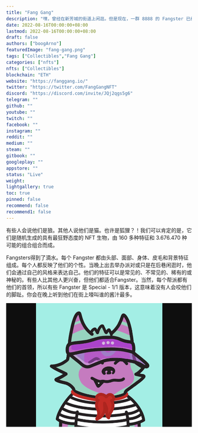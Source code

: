 ```yaml
---
title: "Fang Gang"
description: "嘿，曾经在新芳城的街道上闲逛。但是现在，一群 8888 的 Fangster 已经聚集在一起，心中有一个明确的目标；接管 ETH 区块链"
date: 2022-08-16T00:00:00+08:00
lastmod: 2022-08-16T00:00:00+08:00
draft: false
authors: ["boogArno"]
featuredImage: "fang-gang.png"
tags: ["Collectibles","Fang Gang"]
categories: ["nfts"]
nfts: ["Collectibles"]
blockchain: "ETH"
website: "https://fanggang.io/"
twitter: "https://twitter.com/FangGangNFT"
discord: "https://discord.com/invite/JQj2qgs5g6"
telegram: ""
github: ""
youtube: ""
twitch: ""
facebook: ""
instagram: ""
reddit: ""
medium: ""
steam: ""
gitbook: ""
googleplay: ""
appstore: ""
status: "Live"
weight: 
lightgallery: true
toc: true
pinned: false
recommend: false
recommend1: false
---
```

<p>有些人会说他们是狼。其他人说他们是猫。也许是狐狸？！我们可以肯定的是，它们是随机生成的具有最狂野态度的 NFT 生物，由 160 多种特征和 3.676.470 种可能的组合组合而成。</p>
<p>Fangsters得到了滴水。每个 Fangster 都由头部、面部、身体、皮毛和背景特征组成。每个人都反映了他们的个性。当晚上出去举办派对或只是在后巷闲逛时，他们会通过自己的风格来表达自己。他们的特征可以是常见的、不常见的、稀有的或神秘的。有些人比其他人更兴奋，但他们都适合Fangster。当然，每个帮派都有他们的首领，所以有些 Fangster 是 Special - 1/1 版本，这意味着没有人会咬他们的脚趾。你会在晚上听到他们在街上嚎叫谁的酱汁最多。</p>

![fanggang-dapp-collectibles-ethereum-image2_f01cd396ec84ab7fcd16222151eaa3a9](fanggang-dapp-collectibles-ethereum-image2_f01cd396ec84ab7fcd16222151eaa3a9.png)
